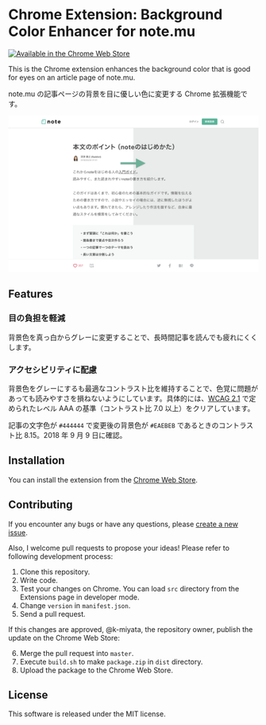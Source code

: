 # Chrome Extension: Background Color Enhancer for note.mu

[<img src="https://user-images.githubusercontent.com/18201546/45263774-01d47000-b46b-11e8-9b8f-ecae55914b89.png" alt="Available in the Chrome Web Store" width="248">](https://chrome.google.com/webstore/detail/background-color-enhancer/lmfhfgllepkjlgilfimmibkkphaafgnk)

This is the Chrome extension enhances the background color that is good for eyes on an article page of note.mu.

note.mu の記事ページの背景を目に優しい色に変更する Chrome 拡張機能です。

![Screenshot](img/screenshot-2560x1600.png)

## Features

### 目の負担を軽減

背景色を真っ白からグレーに変更することで、長時間記事を読んでも疲れにくくします。

### アクセシビリティに配慮

背景色をグレーにするも最適なコントラスト比を維持することで、色覚に問題があっても読みやすさを損ねないようにしています。具体的には、[WCAG 2.1](https://www.w3.org/TR/WCAG21/#contrast-enhanced) で定められたレベル AAA の基準（コントラスト比 7.0 以上）をクリアしています。

記事の文字色が `#444444` で変更後の背景色が `#EAEBEB` であるときのコントラスト比 8.15。2018 年 9 月 9 日に確認。

## Installation

You can install the extension from the [Chrome Web Store](https://chrome.google.com/webstore/detail/background-color-enhancer/lmfhfgllepkjlgilfimmibkkphaafgnk).

## Contributing

If you encounter any bugs or have any questions, please [create a new issue](https://github.com/k-miyata/notemu-chromeextension/issues/new).

Also, I welcome pull requests to propose your ideas! Please refer to following development process:

1. Clone this repository.
2. Write code.
3. Test your changes on Chrome. You can load `src` directory from the Extensions page in developer mode.
4. Change `version` in `manifest.json`.
5. Send a pull request.

If this changes are approved, @k-miyata, the repository owner, publish the update on the Chrome Web Store:

6. Merge the pull request into `master`.
7. Execute `build.sh` to make `package.zip` in `dist` directory.
8. Upload the package to the Chrome Web Store.

## License

This software is released under the MIT license.
